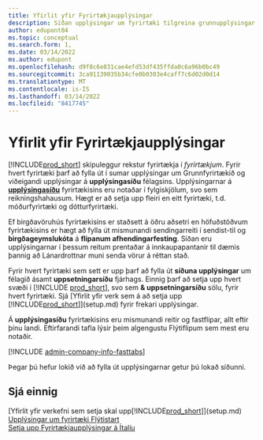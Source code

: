 ```yaml
---
title: Yfirlit yfir Fyrirtækjaupplýsingar
description: Síðan upplýsingar um fyrirtæki tilgreina grunnupplýsingar fyrir rekstrareiningu, s.s. nafn, aðsetur og upplýsingar um sendingu.
author: edupont04
ms.topic: conceptual
ms.search.form: 1,
ms.date: 03/14/2022
ms.author: edupont
ms.openlocfilehash: d9f8c6e831cae4efd53df435ffda0c6a96b0bc49
ms.sourcegitcommit: 3ca91139035b34cfe0b0303e4caff7c6d02d0d14
ms.translationtype: MT
ms.contentlocale: is-IS
ms.lasthandoff: 03/14/2022
ms.locfileid: "8417745"
---
```

# <a name="company-information-overview"></a>Yfirlit yfir Fyrirtækjaupplýsingar

[!INCLUDE[prod_short](includes/prod_short.md)] skipuleggur rekstur fyrirtækja í *fyrirtækjum*. Fyrir hvert fyrirtæki þarf að fylla út í sumar upplýsingar um Grunnfyrirtækið og viðeigandi upplýsingar á **upplýsingasíðu** félagsins. Upplýsingarnar á [**upplýsingasíðu**](https://businesscentral.dynamics.com/?page=1) fyrirtækisins eru notaðar í fylgiskjölum, svo sem reikningshahausum. Hægt er að setja upp fleiri en eitt fyrirtæki, t.d. móðurfyrirtæki og dótturfyrirtæki.  

Ef birgðavöruhús fyrirtækisins er staðsett á öðru aðsetri en höfuðstöðvum fyrirtækisins er hægt að fylla út mismunandi sendingarreiti í sendist-til og **birgðageymslukóta** á **flipanum afhendingarfesting**. Síðan eru upplýsingarnar í þessum reitum prentaðar á innkaupapantanir til dæmis þannig að Lánardrottnar muni senda vörur á réttan stað.  

Fyrir hvert fyrirtæki sem sett er upp þarf að fylla út **síðuna upplýsingar** um félagið ásamt **uppsetningarsíðu** fjárhags. Einnig þarf að setja upp hvert svæði í [!INCLUDE [prod_short](includes/prod_short.md)], svo sem **& uppsetningarsíðu** sölu, fyrir hvert fyrirtæki. Sjá [Yfirlit yfir verk sem á að setja upp [!INCLUDE[prod_short](includes/prod_short.md)]](setup.md) fyrir frekari upplýsingar.  

Á **upplýsingasíðu** fyrirtækisins eru mismunandi reitir og fastflipar, allt eftir þínu landi. Eftirfarandi tafla lýsir þeim algengustu Flýtiflipum sem mest eru notaðir.

[!INCLUDE [admin-company-info-fasttabs](includes/admin-company-info-fasttabs.md)]

Þegar þú hefur lokið við að fylla út upplýsingarnar getur þú lokað síðunni.  

## <a name="see-also"></a>Sjá einnig

[Yfirlit yfir verkefni sem setja skal upp[!INCLUDE[prod_short](includes/prod_short.md)]](setup.md)  
[Upplýsingar um fyrirtæki Flýtistart](quick-start-company-information.md)  
[Setja upp Fyrirtækjaupplýsingar á Ítalíu](LocalFunctionality/Italy/how-to-set-up-company-information.md)  
